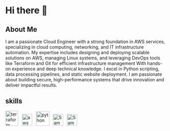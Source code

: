 # Hi there 👋

## About Me
I am a passionate Cloud Engineer with a strong foundation in AWS services, specializing in cloud computing, networking, and IT infrastructure automation. My expertise includes designing and deploying scalable solutions on AWS, managing Linux systems, and leveraging DevOps tools like Terraform and Git for efficient infrastructure management With hands-on experience and deep technical knowledge. I excel in Python scripting, data processing pipelines, and static website deployment. I am passionate about building secure, high-performance systems that drive innovation and deliver impactful results.

## skills
<img src="https://github.com/user-attachments/assets/e7f9e8ed-7cb8-40eb-8635-a923ab29ffb1" alt="terraform" width="40" height="47">
&nbsp;
<img src="https://github.com/user-attachments/assets/fefedbcc-4d01-45b4-bb30-59fcba023ad0" alt="aws" width="32" height="37">
&nbsp;
<img src="https://github.com/user-attachments/assets/c0fb3337-2075-4821-a299-ada0ff5e7087" alt="python" width="42" height="45">
&nbsp;
<img src="" alt="Sample Image" width="32" height="37">
&nbsp;
<img src="" alt="Sample Image" width="32" height="37">



<!--
**ezzzizo/ezzzizo** is a ✨ _special_ ✨ repository because its `README.md` (this file) appears on your GitHub profile.

Here are some ideas to get you started:

- 🔭 I’m currently working on ...
- 🌱 I’m currently learning ...
- 👯 I’m looking to collaborate on ...
- 🤔 I’m looking for help with ...
- 💬 Ask me about ...
- 📫 How to reach me: ...
- 😄 Pronouns: ...
- ⚡ Fun fact: ...
-->
